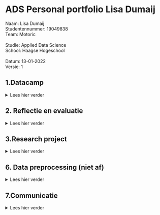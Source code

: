 # ADS Personal portfolio Lisa Dumaij
Naam:               Lisa Dumaij <br />
Studentennummer:    19049838 <br />
Team:               Motoric <br />
<br />
Studie:             Applied Data Science <br />
School:             Haagse Hogeschool <br />
<br />
Datum:              13-01-2022 <br />
Versie:             1 <br />


## 1.Datacamp
<details>
  <summary> Lees hier verder </summary>
  <br />
In deze minor heb ik gebruik gemaakt van het programma DataCamp. Dit was niet de eerste keer dat ik DataCamp heb gebruikt, ik heb dit programma vorig jaar ook gebruikt voor mijn opleiding technische bedrijfskunde. Hierdoor was er soms een overlapping tussen de cursussen die ik moest doen voor deze minor. Omdat ik sommige cursussen al eerder had gedaan kreeg ik de punten er niet voor als ik deze opnieuw deed. Ook waren deze punten niet te zien op de Leaderboard. Wel verder ze als voltooid afgevinkt in de lijst. Deze zijn hieronder in de map foto’s toegevoegd.
  <br />
  <br />
  <details>
  <summary> foto's van cursussen</summary>
<img width="1111" alt="Schermafbeelding 2021-12-18 om 14 41 58" src="https://user-images.githubusercontent.com/91061840/146643266-81b24bfa-6433-47be-98f6-033e42aebe0b.png">
<img width="1116" alt="Schermafbeelding 2021-12-18 om 14 43 49" src="https://user-images.githubusercontent.com/91061840/146643281-e1ae4215-ed82-4144-9f92-695c5c9a5293.png">
<img width="1113" alt="Schermafbeelding 2021-12-18 om 14 44 13" src="https://user-images.githubusercontent.com/91061840/146643284-62f24e7b-ae9a-468e-9858-cb126609fd19.png">

  </details> 
  <br /> 
  <details>
    <br />
  <summary>Samenvatting ervaringen per cursus</summary>
  <details>
  <summary>1.1 Introduction to Python</summary>
    Doordat ik deze cursus al eerder had gedaan, was deze voor mij relatief eenvoudig. Het was fijn om deze cursus als opfriscursus te gebruiken. Het was namelijk een half jaar geleden dat ik eenmalig python had gebruikt, hierdoor was het een beetje had weggevaagd.
    </details>
  <details>
  <summary>1.2 Intermediate Python </summary>
    Deze opleiding had ik ook al eerder gedaan. Ik vond het leuk om in het eerste hoofdstuk weer plots te maken. Vorig jaar vond ik het maken van datavisualisaties een van de leukste onderwerpen en in deze cursus kwam dat even terug. Ook dit hoofdstuk ging vrij snel. In het tweede hoofdstuk werd de import van CSV besproken. Deze code heb ik later ook gebruikt voor het project, zie als voorbeeld de link hieronder . De laatste hoofdstukken waren al wat ingewikkelder, loops vond ik vorig jaar ook al ingewikkeld.
  <br />  
    https://github.com/lisadumay/ADS_Lisa_Dumaij/blob/main/notebooks/Pipeline%20Lisa.ipynb
      </details>
  <details>
  <summary>1.3 Python Data Science toolbox </summary>
    Ik vond het eerste deel van de data science-toolbox ingewikkeld, omdat ik het onderwerp niet helemaal begreep, dus ik zocht video's op YouTube op voor aanvullende uitleg. Daarnaast hield ik de slides naast de opdracht. Hierdoor kon ik terugkijken op hoe ze het in de video hadden gedaan. Dit maakte de stof wat overzichtelijker. Ik vond het tweede deel van deze cursus makkelijker, ik begreep de stof redelijk goed en ging er sneller door dan de cursus ervoor. Ik heb echter ook wel eens de slides bij deze cursus erbij gehouden om in de video terug te kijken hoe het ging.
      </details>
  <details>
  <summary>1.4 Statistical Thinking in Python </summary>
    Ik vond deze cursus erg interessant. Ik heb veel statistiek op mijn opleiding, maar had dit nog nooit in Python gedaan. Ik vond deze combinatie erg leuk, waardoor ik het gevoel had dat ik de cursus snel had afgerond. Ik begreep de statistiek erachter waardoor de stappen in python ook voor mij logisch waren.
      </details>
  <details>
  <summary>1.5 Supervised Learning with scikit-learn </summary>
    Van deze cursus heb ik de code gebruikt om je dataset op te splitsen in trein, test, validatieset. Daarnaast heb ik samen met Mustafa en individueel gewerkt aan een Lasso model. Ik gebruikte ook het schalen van de gegevens in het project. Deze cursus was ook nieuw voor mij, alles wat ik in deze cursus had geleerd was nieuw voor mij, het kunnen toepassen in het project in combinatie met de lessen zorgde ervoor dat ik het beter begreep. De toepassingen van deze cursus is terug te vinden in de link hieronder. 
 <br />     https://github.com/lisadumay/ADS_Lisa_Dumaij/blob/main/notebooks/Lasso.ipynb 
    </details>
  <details>
  <summary>1.6 Introduction to Data Visualization with Matplotlib </summary>
    Datavisualisatie was tot nu toe een van mijn sterke punten in python, wat deze cursus voor mij gemakkelijk maakte. Daarnaast had ik deze cursus al gedaan en ging mijn vorige ervaring met Python vooral over het maken van de visualisaties. Na deze cursus was ik bezig met het maken van verschillende visualisaties voor het project. Deze is te vinden in de link hieronder . Ik vond deze cursus interessant voor al het aanpassen van de grafieken qua kleuren en assen.
     <br /> 
 https://github.com/lisadumay/ADS_Lisa_Dumaij/blob/main/notebooks/visualisaties.ipynb
     </details>
  <details>
  <summary>1.7 Linear Classifiers in Python </summary>
    Net als bij statistical thinking vond ik het leuk om de statistiek toe te passen met Python. Doordat ik de theorie erachter begreep lukte het mij beter om de cursus te volgen. Echter bleef af en toe de toepassing met Python een ingewikkelde stap voor mij.
      </details>
  <details>
  <summary>1.8 Model Validation in Python </summary>
    Deze cursus verliep voor mij soepel. Ik begreep de code erachter en waarom ik de stappen moest doen. Echter hield ik wel af en toe de slides erbij als een reminder hoe ik de stappen moest doen. 
      </details>
  <details>
  <summary>1.9 Data Manipulation with pandas </summary>
    Het was een interessante cursus die ik later in het project kon toepassen. Aan het begin verliep de cursus goed en kon ik de soepel doorheen lopen. Echter na de tweede subhoofdstuk werd het moeilijker en ging ik vaker de presentaties terugkijken. 
      </details>
  <details>
  <summary>1.10 Cleaning Data in Python </summary>
    Deze cursus verliep soepel doordat ik deze cursus al eerder had uitgevoerd en toe had gepast in mijn vorige python ervaring. Ook tijdens het huidige project heb ik deze technieken toegepast zoals te zien is in de link hieronder.
    <br />  https://github.com/lisadumay/ADS_Lisa_Dumaij/blob/main/notebooks/Data%20cleaning.ipynb
      </details>
  <details>
  <summary>1.11 Exploratory Data Analysis in Python </summary>
    Deze cursus verliep voor mij soepel. Ik begreep de code erachter en waarom ik de stappen moest doen.
      </details>
  <details>
  <summary>1.12 Manipulating Time Series Data in Python </summary>
    Deze cursus was minder relevant voor mij omdat mijn project: ‘Motoric’ niet over time series gaat. Echter heb ik wel vaak te maken gehad met time series in mijn studie. 
      </details>
  <details>
  <summary>1.13 Machine Learning for Time Series Data in Python </summary>
    Deze cursus verliep voor mij soepel. Ik begreep de code erachter en waarom ik de stappen moest doen. Echter hield ik wel af en toe de slides erbij als een reminder hoe ik de stappen moest doen. 
     </details>
 <details>
  <summary>1.14 Time Series Analysis in Python </summary>
    Deze cursus was minder relevant voor mij omdat mijn project: ‘Motoric’ niet over time series gaat. Echter heb ik wel vaak te maken gehad met time series in mijn studie. Echter dan minder in python maar vooral de statistieke kant ervan. Het was interessant om te leren hoe dit ook toegepast kan worden in Python.
     </details>
<details>
  <summary>1.15 Joining Data with pandas </summary>
    Voor mij was dit de leukste cursus van alle cursussen in Python. Zelf had ik al een grote interesse in SQL, hierbij kon ik dit combineren met Python. Ik had dit vorig jaar al geprobeerd in mijn vorige studie echter was dit toen niet gelukt. Dit jaar heb ik het daarom weer geprobeerd en lukte het wel. Een voorbeeld hiervan is te zien in de link hieronder.
      <br /> 
 https://github.com/lisadumay/ADS_Lisa_Dumaij/blob/main/notebooks/Pipeline2.ipynb
     </details>
  </details>
</details>

## 2. Reflectie en evaluatie
<details>
  <summary> Lees hier verder </summary>
  <br />
  In dit hoofdstuk reflecteer en evalueer ik terug op het afgelopen half jaar. Het hoofdstuk is opgedeeld in drie subhoofdstukken: eigen contributie, leerdoelen en de evaluatie van het project. Voor het reflecteren is de STARR methode gebruikt.
  <br />
  <br />
  <details>
  <summary>2.1 Eigen contributie</summary>
    Situatie: Voor mijn minor heb ik een project gedaan met vijf medestudenten. Ons project heet motoric en gaat over het voorspellen van motorische achterstand bij kinderen. Het project valt onder een groter project genaamd Start(V)aardig. Mijn opgestelde doelen voor dit project:<br />
-	Even grootte contributie leveren als mijn medegenoten;<br />
-	Mijn ervaringen van mijn studie meebrengen in dit project.<br />
    <br />
Taak: Halverwege van het project kreeg ik indirect de rol als projectleider deze had ik ook voor mij andere project. Door deze rol op mij te nemen kon ik zelf de taken verdelen en inplannen. Dit gaf mij de ruimte om de taken eerlijk te verdelen en zo te plannen dat de werklast voor ieder gelijk was. Mijn ervaring heb ik bij deze rol ook meegenomen. Vanuit mijn studie hebben wij geleerd dat het maken van een planning essentieel is, daarnaast moet je gebruik maken van elkaar kwaliteiten. Tot slot valt of staat het onderzoek met de inleiding en onderzoeksvraag. 
    <br /> 
    <br />
Actie: Het verdelen en plannen van taken deed ik op twee manieren. Aan het begin maakte ik een schema met welke hoofdtaken er waren en welke sub taken er vervolgens onder vielen.  Daarna verdeelde we de sub taken mondeling en plaatste ik deze op het scrumboord (planning is te zien in 3.4). Hierbij werd er gelet op dat de werklast ongeveer gelijk was. Door aan het begin een gesprek met de opdrachtgever aan te gaan kon de aanleiding van het project gedefinieerd worden. Ook gaf dit ons meer tijd om bij twijfel deze nog met de opdrachtgever te bespreken voordat wij bijvoorbeeld ‘een foute keuze’ hadden gemaakt. Daarnaast hebben wij meerdere malen gebrainstormd over de hoofdvraag, daarnaast hebben wij dit besproken met de docenten en de opdrachtgever.
    <br /> 
    <br />
Resultaten: Het heeft deels gewerkt, ik merkte dat de planning voor duidelijkheid en structuur zorgde in de groep. Ditzelfde geldt van het van tevoren opstellen van een inleiding, hierdoor wist iedereen wat er met het onderzoek bereikt moest worden en zorgde dit daarmee ook voor duidelijkheid. Wel merkte ik dat er vaak van de planning afgeweken werd, het toezicht op de planning zou daarom de volgende keer strakker mogen. De werklasten waren in dit project gelijk. 
    <br /> 
    <br />
Reflectie: Beide doelen zijn in dit project bereikt, ik ben daarom ook tevreden met de resultaten. Wel heb ik geleerd dat het houden van de planning toch meer gehandhaafd moet worden de volgende keer.  Het scrum boord zou ik in volgende projecten weer gebruiken. Ik merkte dat dit structuur en duidelijkheid gaf. Hetzelfde geldt voor de scrumsessies.

  </details>
  <details>
  <summary>2.2 Leerdoelen</summary>
Situatie: Tijdens deze minor heb ik mij zowel gefocust op mijn interpersoonlijke vaardigheden als mij (verder) ontwikkelen in mijn vaardigheden in Data science. Deze keuze heb ik gemaakt, omdat ik bij mijn vorige projecten merkte dat ik vaak mijzelf overal verantwoordelijk voor voelde waardoor ik alle taken zelf ging uitvoeren in plaats van deze verdelen. Daarbij loop ik tijdens deze studie een ander project waardoor ik ook geen tijd heb om extra taken op mij te nemen. Daarnaast heb ik hiervoor bij mijn studie nog nooit data science gehad.  Ik heb hiervoor alleen maar visualisaties gemaakt in Python. Daarom had ik de volgende doelen opgesteld:<br />
-	Geen taken overnemen van anderen;<br />
-	Meer ervaring op doen in Data Science;<br />
    <br />
Taak: Halverwege van het project kreeg ik indirect de rol als projectleider deze had ik ook voor mij andere project. Door deze rol op mij te nemen kon ik zelf de taken verdelen en inplannen. Dit gaf mij de ruimte om de taken eerlijk te verdelen en zo te plannen dat de werklast voor ieder gelijk was. De taak om meer ervaring op te doen in Data science was simpel. Nu ik eigenlijk nog geen ervaring gaven alleen al de lessen mij meer kennis over Data Science. Daarnaast zou ik deze ook kunnen toepassen in het project wat ik uitvoerde. Tot slot heb ik voor het project zelf ook literatuuronderzoek gedaan. Door deze taken verbreed ik mijn kennis over Data Science en pas ik deze direct toe.
   <br /> 
    <br />
    Actie: Het verdelen en plannen van taken deed ik op twee manieren. Aan het begin maakte ik een schema met welke hoofdtaken er waren en welke sub taken er vervolgens onder vielen. Voor de planning gebruikte ik de theorie van Brownlee (zie domein kennis hfd 5) hierdoor verbrede ik ook gelijk mijn kennis in Data Science. Daarna verdeelde we de sub taken mondeling en plaatste ik deze op het scrumboord (planning is te zien in 3.4). 
 Voor de ervaring heb ik bijna alle lessen bijgewoond (door ziekte kon ik niet altijd aanwezig zijn). Omdat de lessen voor mij soms moeilijk te begrijpen waren, heb ik na de les artikelen gezocht over dit onderwerp. Zo kon ik de theorie achter het onderwerp beter begrijpen. Vaak heb ik de codes met een teamlid geschreven. Dit deed ik omdat ik moeite had met het coderen. 
   <br /> 
    <br />
    Resultaten: De taak om geen taken over te nemen en mij minder verantwoordelijk voelen heb ik voor mijn gevoel niet gehaald. Ik heb toch vaak extra taken op mij genomen en kon het project niet loslaten. Ook als ik mij op het andere project moest focussen bleef dit project in mijn hoofd hangen. Dit heb ik uiteindelijk ook zelf gemerkt doordat mij overspannenheid erger werd en mijn concentratie afnam. Mijn doel om meer ervaring op te doen in data science heb ik volledig behaald. Door extra informatie op te zoeken begreep ik de theorie er achter veel beter. Dit hielp mij tevens naast het coderen ook bij het schrijven van het rapport. Door samen te werken met iemand kon ik leren van hun manier van coderen. Ik merkte namelijk dat mijn manier eenvoudig was maar ook langdradig in tegenstelling tot sommige teamgenoten. Hierdoor kon ik van hun leren hoe ik op een efficiëntere manier dezelfde taak kon uitvoeren.
   <br /> 
    <br />
    Reflectie: Ik heb geleerd dat ik nog meer mijn eigen grenzen moet stellen. Vaak ging ik hier toch (onbewust) overheen. Toch ben ik blij met mijn resultaten, ik heb geleerd dat het stellen van grenzen nog belangrijker is dan ik dacht. In mijn aankomende stage ga ik deze begrenzing ook meenemen. Door voor mijzelf tijden te geven om wel en niet aan het project te werken, maar ook om mijzelf de rust te geven als ik dat nodig heb. Tot slot ben ik zeer blij in wat ik heb bereikt in mijn ontwikkeling in data science. Ik vind data science zeer interessant en hoop dit ook later te kunnen toepassen in latere projecten.

  </details>
  <details>
  <summary>2.3 Evaluatie van groepsproject</summary>
   Situatie: Voor mijn minor heb ik een project gedaan met vijf medestudenten. Ons project heet motoric en gaat over het voorspellen van motorische achterstand bij kinderen. Het project valt onder een groter project genaamd Start(V)aardig. Onze doelen waren:<br />
-	Het maken van een goedwerkend voorspellingsmodel;<br />
    <br />
Taak: Onze taken waren een onderzoek artikel schrijven over onze bevindingen. Deze bevindingen bestonden uit de keuzes van outliers handling, imputatie en modelkeuze. Hiermee wilde wij de opdrachtgever toelichten waarom wij welke keuze wij hebben gemaakt. Daarnaast hebben alle opties ook zelf getest zodat het beste model uitgekozen kon worden. 
   <br /> 
    <br />
    Actie: Door de taken in teams van twee te verdelen konden we zowel parallel te werk gaan, maar hadden we ook een sparpartner als je er niet uitkwam. Twee weten immers meer dan één. Dit was ideaal gezien het aantal opties wij hadden. Daarbij hadden Joep en ik minder ervaring met Python. Door een sparpartner toe te voegen kon het werk sneller uitgevoerd worden en was de kwaliteit hoger dan als wij dit niet hadden gedaan. 
   <br /> 
    <br />
    Resultaten: De resultaten waren tegenvallend. De modellen voorspelden alleen maar 1 in plaats van dat deze gedistribueerd waren over 1 en 0. Hoewel er dus verschillende opties geprobeerd zijn heeft dit toch niet geholpen om het resultaat te verbeteren. Hierdoor is het doel om een goedwerkend model te maken niet gehaald. Gedeeltelijk is dit te verwijten aan de beschikbare data, deze was te gering. Ook waren wij te laat begonnen met het opstellen van een planning. Hierdoor wist in het begin niet iedereen waar hij/zij aan toe was en was er onduidelijk over wat er gedaan moest worden. Dit zorgde voor vertraging in het proces. Daarnaast hield niet iedereen zich aan de deadlines, waardoor er weinig tijd over was voor het finetunen van het model en het afschrijven van het onderzoek artikel.
   <br /> 
    <br />
    Reflectie: Volgende keer zou ik direct beginnen met het opstellen van een planning. Hierdoor weet iedereen welke taken er zijn en waar er naartoe wordt gewerkt. Daarbij zou het probleem van het tekort aan data eerder gezien worden en konden hier maatregelen tegen genomen kunnen worden. Toch ben ik redelijk tevreden met het resultaat. Dit omdat wij toch meerdere oplossingen geprobeerd hebben en onze best gedaan hebben. De essentie wat ik heb geleerd is ook dat soms een onverwacht resultaat ook een resultaat is. Zoals in het doel te zien is wilde ik een goedwerkend voorspellingsmodel hebben. Echter hield ik hier niet rekening mee dat een antwoord als er is geen goed voorspellend model hiervoor, ook een goed antwoord kan zijn. Dit zou ik de volgende keer wel meenemen in mijn projecten. 
  </details>
</details>

## 3.Research project
<details>
  <summary> Lees hier verder </summary>
  In dit hoofdstuk wordt het onderzoeksartikel op hoofdlijnen besproken.
  <br />
    <br />
  <details>
  <summary>3.1 Taak definitie </summary>
De hieronder opgestelde probleemstelling, doelstelling en vraagstelling is opgesteld met de van Meertens & Steenbergen (2018)
     <br />
    <br />
Probleemstelling:  <br />
Uit onderzoek van SIA is gebleken dat kinderen al op jonge leeftijd lichamelijk actief zijn, vanwege de fysieke, emotionele, sociale en persoonlijke waarde van sport en bewegen voor kinderen.  Het is daarom belangrijk om motorische achterstanden al op jonge leeftijd te ontdekken. Het is echter nog niet duidelijk welke kinderen het grootste risico lopen om een motorische achterstand te krijgen of te ontwikkelen, en welke kenmerken de grootste impact hebben op de motorische vaardigheidsontwikkeling.
     <br />
    <br />
Doelstelling: <br />
    Het op 12 januari opleveren van een voorspellingsmodel voor de motoriek van kinderen tussen 4 en 6.
     <br />
    <br />
Vraagstelling: <br />
“Hoe kan data science worden gebruikt om te voorspellen of een kind een jaar later kans heeft om een motorische achterstand te ontwikkelen?”
     <br />
    <br />
De hoofdvraag bestaat uit de volgende deelvragen:
- Welke biologische en socio-demografische variabelen hebben invloed op de motorische ontwikkeling van kinderen?
- Welk model heeft het laagste percentage fout-negatieven?
- Welke biologische en socio-demografische kenmerken hebben de grootste invloed op het model?
- Welke kenmerken hebben de kinderen met een motorische achterstand gemeen?
 <br />
    <br />
Literatuur <br />
Meertens, E., & Steenbergen, E. (2018). Onderzoek doen! https://blackboard.hhs.nl/bbcswebdav/pid-3327820-dt-content-rid-29819196_2/courses/TBK-PRH1-16-2021/TBK-PRH1-16-2020_ImportedContent_20200827125140/Onderzoek%20doen.pdf
        </details>
  <details>
  <summary>3.2 Evaluatie </summary>
 Voor het toekomstige werk raad ik aan Start(V)aardig aan om de dataset uit te breiden met gegevens vanuit CBS. Tevens raad ik aan om de dataset uit te breiden of de gaten in de dataset aan te vullen.  Dit omdat de algoritmes niet optimaal konden werken door een tekort aan data. Dit is ook terug te zien in de waardes van de false negative rate. Deze waren op een na allemaal gelijk. 
<br />
    <br />
    Ook is er momenteel sprake van overfitting. Dit is te zien aan de accurancy scores van de trainingsets. Mogelijke oplossingen ervoor zijn versimpelen model, meer training data, minder features, meer regularisatie, vroege terminatie. 
    <br />
    <br />
    Mocht de dataset aangevuld zijn kan het juiste model gekozen worden. Wel wordt er aangeraden om de MQ-score in binaire te doen. Daarnaast raad ik aan om een dashboard te bouwen met daarin de voorspellingswaarde van het kind met daarbij de features die ervoor hebben gezorgd. Een voorbeeld van dit dashboard is hieronder te zien.<br />
    <br />
<img width="158" alt="image" src="https://user-images.githubusercontent.com/91061840/148696407-2b4b7faa-2e53-4b38-8055-ff833a767a14.png">
    <br />
    <br />
Hierbij kan de gemiddelde score van het land, provincie of stad worden gevisualiseerd. Daarnaast is er ook een slide voor het individuele kind. Hierin staat welke score er wordt voorspelt en welke features bepalend zijn voor deze score.
    </details>
  <details>
 <summary>3.3 Conclusie </summary>
Uit het onderzoek is gebleken dat data science kan helpen met voorspelling doen of een kind een jaar later kans heeft om een motorische achterstand te ontwikkelen. Dit is gebeurd doormiddel van de theorie van Brown (2020) de dataset op te schonen. Hierna is de dat gescaled, gebalanceerd en is er een validatie code geschreven. <br />
    <br />
De feature selectie was ingewikkelder. Zoals in de figuur hieronder te zien is, scoren alleen de AST en MQ hoger dan vijf procent. Dat deze twee variabelen hoog scoren is niet verassend aangezien de MQ-categorie berekend wordt door deze factoren. De variabelen die onder de vijf procent scoren zijn weggelaten in het model. Normaal zou dit onder de twintig procent zijn (Buijs, 2017). Er is dus hier ruimte voor verbetering.  <br />
    <br />
    <img width="198" alt="image" src="https://user-images.githubusercontent.com/91061840/149023283-4b9de20b-aece-4879-b383-9d8ae167c739.png"> <br />
    <br />
    Dit resulteert ook gelijk in dat er geen karakteristieken overeenkomen tussen de kleuters met motorische achterstanden. Tot slot zijn de vijf gekozen modellen evalueert. Zoals hieronder te zien is.<br />
    <br />
 <img width="454" alt="image" src="https://user-images.githubusercontent.com/91061840/149023351-3a360604-e79b-4fa4-b851-6a1a2b1e7b35.png"> <br />
    <br />
Uit deze modellen is te herleiden dat de KNN het beste scoort. Zo overfit het KNN-model het minst ten opzichte van de andere modellen. Daarbij scoort het even laag op de False negative rate zoals de meeste andere modellen. <br />
    <br />
Kortom data science wordt gebruikt doormiddel van een mean imputation en een KNN. Waarbij een er feature selection plaats vindt voor elke variabel die lager scoort dan 0.05. Tot slot is er gebruikt gemaakt van een binaire classificatie ipv een multilabel.

    </details>
  <details>
 <summary>3.4 Planning </summary>
 Planning is altijd al een van mijn sterke punten geweest. Deze periode deed ik twee projecten te gelijker tijd hierdoor was planning essentieel. Naast dat ik alle meetings in een agenda heb staan heb ik ook een to do lijst per dag. Hierdoor weet ik precies wat ik elke dag moet doen. Daarbij hebben we dagelijks scrum sessie gehad met het team van ongeveer 15 minuten. Waarin we de taken verdeelde en/of de voortgang van de taken besproken. Tevens heb ik vaak de taken in de planner van team Motoric gezet en deze ook verdeeld.
[zie hier de planning] (https://tasks.office.com/DeHaagseHogeschool.onmicrosoft.com/nl-nl/Home/Planner#/plantaskboard?groupId=786800fb-0bab-470c-b770-bb6975403c41&planId=9Jb-xUUDp0Gu_F2YlVNn2ZYAAPLf)
Daarnaast heb ik ook figuren gemaakt om de stappen die in het proces gedaan moeten worden te weergeven. Een voorbeeld hiervan is hieronder te zien.
<img width="454" alt="image" src="https://user-images.githubusercontent.com/91061840/148651844-2394ba6b-108c-4ea8-aa3a-29a7ca526f05.png">
  </details>
</details>

## 4. Voorspellende analyse (niet af)
<details>
  <summary> Lees hier verder </summary>
  <br />
  <details>
  <summary>4.1 Selecteren van modellen</summary>
    Omdat het bij ons gaat om het voorspellen van een klas is er sprake van een classificatieprobleem. Een classificatiemodel zoekt een functie die optimaal inschat tot welke klasse een gegevenspunt behoort. Het kan een of meer verklarende variabelen bevatten (Brownlee, 2019). Hierna kunnen er een aantal punten na gegaan worden om de juiste modellen uit te kiezen.<br />
    <br />
Het eerste wat opvalt is de maat van de dataset, deze is niet klein. Hierdoor zijn algoritmen zoals KNN, Bagging, GradientBoost en Decision trees passend (ProjectPro, 2022). Deze zijn tevens ook gebruikt in de code. Hierna zijn de modellen gevalideert met cross validation om de prestaties van de modellen in kaart te brengen (Scikit-Learn, z.d.), echter beïnvloed dit niet de keuze van het model. Het evalueren van de resultaten uit de modellen daarentegen wel (kijk 4.2). <br />
    <br />
Literatuur<br />
    <br />
3.1. Cross-validation: evaluating estimator performance. (z.d.). Scikit-Learn. Geraadpleegd op 17 december 2021, van https://scikit-learn.org/stable/modules/cross_validation.html <br />
    <br />
Brownlee, J. (2019, May 22). Difference Between Classification and Regression in Machine Learning. Machine Learning Mastery. https://machinelearningmastery.com/classification-versus-regression-in-machine-learning/ <br />
    <br />
ProjectPro. (2022, January 3). 7 Types of Classification Algorithms in Machine Learning. https://www.projectpro.io/article/7-types-of-classification-algorithms-in-machine-learning/435#toc-18

  </details>
  <details>
  <summary>4.2 Een model configureren (niet)</summary>
  blabla
  </details>
  <details>
  <summary>4.3 Model trainen (niet)</summary>
  blabla
  </details>
  <details>
  <summary>4.4 Evalueren model </summary>
   De evaluatiecode voor het eindmodel heb ik samen met Yuliya geschreven. Hierbij hebben wij gebruik gemaakt van verschillende theorieën. Echter op hoofdlijnen hebben wij het wetenschappelijk achtikel van Novakovica en Veliovicb (2017) gebruikt. Zij omschrijven de confusionmatrix en ook de false negative rate die ook in ons onderzoek van groot belang zijn. De focus op de rate is besloten met de opdrachtgever. Daarentegen hebben we de Brownlee (2021) opgevolgd voor het maken van de precision recall curve, omdat het gaat over een binaire voorspelling. Daarnaast hebben we voor de code zelf ook een aantal bronnen gebruikt, deze zijn hieronder meegenomen in de literatuurlijst. 
     <br />
    <br />
De verschillende modellen zijn dus beoordeelt op de false negative rate, hoe lager hoe beter het model scoort. Maar ook wordt er gekeken naar de precision recall curve, deze omschrijft hoe goed een model is in het voorspellen van een goede waarde.
 <br />
    <br />
Notebook <br />
    <br />
Evaluatie: Samen met Yuliya geschreven. Link: https://github.com/lisadumay/ADS_Lisa_Dumaij/blob/main/notebooks/evaluation.ipynb 
 <br />
    <br />
Literatuurlijst <br />
    <br />
Bhandari, A. (2021, 23 juli). Confusion Matrix for Machine Learning. Analytics Vidhya. Geraadpleegd op 17 december 2021, van https://www.analyticsvidhya.com/blog/2020/04/confusion-matrix-machine-learning/  <br />
    <br />
Brownlee, J. (2021, January 12). How to Use ROC Curves and Precision-Recall Curves for Classification in Python. Machine Learning Mastery. Retrieved January 9, 2022, from https://machinelearningmastery.com/roc-curves-and-precision-recall-curves-for-classification-in-python/  <br />
    <br />
D. (2021, 30 januari). Example of Confusion Matrix in Python. Data to Fish. Geraadpleegd op 17 december 2021, van https://datatofish.com/confusion-matrix-python/  <br />
    <br />
Novakovica, J. D. J., Veljovicb, A., Ilic, S. S., Papic, Z., & Tomovic, M. (2017). Evaluation of Classification Models in Machine Learning. Theory and Applications of Mathematics & Computer Science. https://uav.ro/applications/se/journal/plugins/generic/pdfJsViewer/pdf.js/web/viewer.html?file=https%3A%2F%2Fuav.ro%2Fapplications%2Fse%2Fjournal%2Findex.php%2FTAMCS%2Farticle%2Fdownload%2F158%2F126%2F  <br />
    <br />
Scikit-learn: How to obtain True Positive, True Negative, False Positive and False Negative. (2015, 9 juli). Stack Overflow. Geraadpleegd op 17 december 2021, van https://stackoverflow.com/questions/31324218/scikit-learn-how-to-obtain-true-positive-true-negative-false-positive-and-fal

  </details>
  <details>
  <summary>4.5 Visualiseren (niet) </summary>
bla bla
  </details>
</details>  
  
## 5.Domein kennis (niet af)
<details>
  <summary> Lees hier verder </summary>
  <br />
  In dit hoofdstuk wordt mijn domein kennis besproken. Het hoofdstuk is opgedeeld in 3 hoofdstukken.
   <br />
   <br />
  <details>
  <summary>5.1 Introductie vakgebied </summary>
      <br />
Het vakgebied waar mijn onderzoek onder valt is de grove motorische ontwikkeling van kinderen tussen de 4 en 6 jaar. De grove motoriek bestaat uit de ontwikkelin g van bewegingen waarbij grote groepen spieren bij betrokken zijn (zoals lopen) (Laurent De Angelo e.a., 2005). Kinderen tussen de 4 en 6 jaar vallen onder de categorie ‘kleuters’.  In deze leeftijdsgroep vindt er een grote ontwikkeling in de motorische vaardigheden plaats zo leren ze rennen, klimmen maar ook gooien met een bal. De kleuters gebruiken vaak nog wel al hun spieren in plaats van één spiergroep, dit kost veel energie (Feldman, 2011).  <br />
   <br />
    
Echter komt het steeds vaker voor dat kinderen motorische achterstanden oplopen. Dit komt omdat kleuters steeds minder bewegen en er steeds meer voor hen uit handen genomen wordt door ouders of verzorgers. Tot slot zitten kinderen veel meer achter de computer dan voorheen (Sia, 2019).  <br />
   <br />
    
 Dit heeft een negatieve invloed op zowel de cognitieve als emotionele ontwikkeling van kleuters, maar ook op de participatie in het dagelijkse leven (van Luit, 2020). Doordat deze juist in de eerste levensjaren worden ontwikkeld, heeft dit ook een negatieve invloed op het functioneren op volwassen leeftijd (Berlin, Brooks- Gunn, McCarton, & McCormick, 1998; Ramey & Ramey, 1998).  Om deze reden is het zinvolle te bekijken aspecten van de motor ontwikkeling.  <br />
   <br />
Er zijn meerdere factoren die een invloed hebben op de motorische ontwikkeling volgens Laurent de Angelo e.a. (2005). Zoals biologische, sociale en omgevingsfactoren. Hoewel er wel een duidelijk verband is tussen omgevingsfactoren en intellectuele ontwikkeling is dit niet gevonden met de motorische ontwikkeling (Aboot & Bartlett, 2001).  <br />
   <br />
Om de motorische vaardigheid te bepalen wordt ‘Motor learning’ gebruikt. Dit is de studie van het verwerven van bewegingsvaardigheden en de verbetering van geleerde activiteiten door het oefenen. Het bij staat het leerproces van de individu centraal. Factoren zoals motivatie, aandacht en vermoeidheid kunnen van invloed zijn op de prestaties van het kind (Kovacs, 2008).  <br />
   <br />
Het achterhalen van waar de motorische achterstanden is in meerdere studies omschreven zo wordt er bijvoorbeld in de onderzoeken van Gilbert (1980) en de Meester e.a. (2020) gekeken naar kenmerken van de kinderen en hun achtergrond. In de onderzoeken van Wang e.a. (2020) en Zysset e.a. werden de ouderenquêtes onderzocht.  <br />
   <br />
    Literatuur <br />
   <br />
Abbott, A. L. & Bartlett, D. J. (2001). Infant motor development and equipment use in the home. Child: Care, Health and Development, 27, 295-306. doi:10.1046/j.1365-2214.2001.00186.x <br />
   <br />
Berlin, L. J., Brooks-Gunn, J., McCarton, C., & McCormick, M. C. (1998). The effectiveness of early intervention: examining risk factors and pathways to enhanced development. Preventive Medicine, 27, 238-245. doi:10.1006/pmed.1998.0282 <br />
   <br />
Feldman, R. S. (2011). Ontwikkelingspsychologie. Pearson Education Benelux B.V. <br />
   <br />
Gilbert, J. (1980). An Assessment of Motor Music Skill Development in Young Children. Journal of Research in Music Education, 28(3), 167–175. Retrieved December 17, 2021, from https://doi.org/10.2307/3345234 <br />
   <br />
Kovacs, C. R. (2008). Measuring Motor Skill Learning—A Practical Application. Strategies, 22(2), 25–29. https://doi.org/10.1080/08924562.2008.10590813 <br />
   <br />
Laurent De Angelo, M. S., Brouwers- De Jong, E. A., Bijlsma- Schlösser, J. F. M., Bulk- Bunschoten, A. M. W., Pauwels, J. H., & Steinbuch- Linstra, I. (2005). Ontwikkelingsonderzoek in de jeugdgezondheidszorg. Het van Wiechenonderzoek. De Baeche-Fassaert Motoriektest. Assen: Koninklijke Van Gorcum. <br />
   <br />
Meester, D. A. (2020, September 24). The Relationship Between Actual and Perceived Motor Competence in Children, Adolescents and Young Adults: A Systematic Review and Meta-analysis. SpringerLink. Retrieved December 8, 2021, from https://link.springer.com/article/10.1007/s40279-020-01336-2?error=cookies_not_supported&code=37b734cf-1842-49b4-a1db-a4832a112243 <br />
   <br />
Sia. (2019). Aanvraagformulier RAAK-PRO Start (V)aardig -2018. Nationaal Regieorgaan Praktijkgericht Onderzoek SIA. <br />
   <br />
Wang, H., Chen, Y., Liu, J., Sun, H., & Gao, W. (2020). A Follow-Up Study of Motor Skill Development and Its Determinants in Preschool Children from Middle-Income Family. BioMed Research International, 2020, 1–13. Retrieved December 1, 2021, from https://doi.org/10.1155/2020/6639341 <br />
   <br />
Zhang, S., Li, X., Zong, M., Zhu, X., & Wang, R. (2018). Efficient kNN Classification with Different Numbers of Nearest Neighbors. IEEE Transactions on Neural Networks and Learning Systems, 29(5), 1774–1785. Retrieved December 2, 2021, from https://doi.org/10.1109/tnnls.2017.2673241

  </details>

 <details>
  <summary>5.2 Literatuuronderzoek (niet) </summary>
   blabla

  </details>

 <details>
  <summary>5.3 Uitleg van terminologie, jargon en definities </summary>
blabla
  </details>
  
 </details>
  
</details>

## 6. Data preprocessing (niet af)
<details>
  <summary> Lees hier verder </summary>
  <br />
  <details>
  <summary>6.1 Data exploratie </summary>
    Voor de data exploratie heb ik meerdere visualisaties geprobeerd, zoals een implot, histogram, scatterplot, barplot, boxplot, distplot en een countplot. Enkele voorbeelden zijn: <br />
   <br />
De implot heb ik gebruikt om de correlatie tussen de BMI en MQ-score in kaart te brengen. Hierbij zijn de stippen gekleurd in de behorende categorie. Uit deze visualisatie is gebleken dat er bijna geen correlatie is tussen de BMI en de MQ-categorie. Daarnaast is ook de scatterplot gebruikt om de correlatie van MQ-score met de BMI te visualiseren. Hierin is te zien dat er enkele uitschieters zijn. <br />
   <br />
Het histogram is gebruikt om de distributie van de BMI te visualiseren. Hieruit is gebleken dat de meeste kinderen een BMI tussen de 15 en 20 hebben. Er zijn maar enkele uitschieters boven de 25. Een countplot heeft de distributie van MQ-categorie gevisualiseerd. Hierin is te zien dat de klas 3 minimaal twee keer zoveel voorkomt dan elke andere klas.<br />
   <br />
Tot slot heb ik ook een heatmap gemaakt, deze is hieronder tevens terug te zien. Hierbij hebben de postcoder_cijfer, zelf_lopen, naar_bed_doordeweeks en zelf_buitenspelen_vrienden een correlatie van 0.8 of hoger. Volgens de theorie van Buijs (2018) is hier sprake van een zeer sterk verband, hierdoor zijn de helft van deze features overbodig. <br />
   <br />
    <img width="256" alt="image" src="https://user-images.githubusercontent.com/91061840/148798356-61ea6d3b-31a4-47b1-9d4f-055cf31c5de1.png">

De (andere) gemaakte visualisaties zijn te vinden in de volgende notebook, beide bestanden heb ik individueel gemaakt:<br />
   <br />
Heatmap: https://github.com/lisadumay/ADS_Lisa_Dumaij/blob/main/notebooks/Pipeline%20heatmap.ipynb <br />
   <br />
Heatmap 2: https://github.com/lisadumay/ADS_Lisa_Dumaij/blob/main/notebooks/heatmaptotal.ipynb <br />
   <br />
Visualisaties: https://github.com/lisadumay/ADS_Lisa_Dumaij/blob/main/notebooks/visualisaties.ipynb <br />
   <br />

Literatuur<br />
   <br />
Buijs, A. (2017). Statistiek om mee te werken. Noordhoff. <br />
   <br />
Chart choosing. (2019, October 21). Chart.Guide. https://chart.guide/charts/chart-choosing/ <br />
   <br />
Galarnyk, M. (2020, July 6). Understanding Boxplots - Towards Data Science. Medium. https://towardsdatascience.com/understanding-boxplots-5e2df7bcbd51 <br />
   <br />
Tanner, G. (2021, December 7). Introduction to Data Visualization in Python - Towards Data Science. Medium. https://towardsdatascience.com/introduction-to-data-visualization-in-python-89a54c97fbed <br />
   <br />
The Data Visualisation Catalogue. (n.d.). The Data Visualisation Catalogue. https://datavizcatalogue.com/ <br />
   <br />

  </details>
  <details>
  <summary>6.2 Data schoonmaken </summary>
  Voor het schoonmaken van de data heb ik de theorie van Brownlee (2020) gebruikt. Deze theorie beschrijft het voorbereiden van de data voor machine learning. Machine learning gebruiken wij voor dit project vandaar de keuze. De theorie split de data cleaning op in drie: basics, outliers en missing. Hierin heb ik de volgende stappen genomen:
    <br />
    <br />
Basis <br />
    <br />
- Identificeer kolommen die een enkele waarde bevatten: als een kenmerk slechts één type variabele bevat, wordt gezegd dat het een nulvariantievoorspeller is. Dit komt omdat er geen variatie is. Het achterhalen van deze nulvariantievoorspeller kan worden gedaan door middel van de unieke functie van Numpy. Dan kunnen deze rijen worden verwijderd (Kuhn & Johnson, 2019).<br />
- Identificeer rijen die dubbele gegevens bevatten: als er rijen met dubbele waarden in de gegevens zijn, kan dit misleidend zijn voor de modelevaluatie, of ze kunnen nutteloos zijn. De dubbele rijen kunnen worden gevonden door de functie Panda's gedupliceerd (). Aangezien de gegevens zich al in de voltooide dataset bevinden, is het niet nodig om beide te bewaren. Een van de waarden kan dus worden verwijderd (Kazil & Jarmul, 2016).<br />
- Pas het formaat van de opgenomen datums aan: Als er datums zijn die verschillende formaten hebben, moeten deze worden aangepast tot één coherent formaat, zodat bijvoorbeeld gegevensvergelijking mogelijk is tussen die specifieke gegevens. Daarom moet worden ingesteld welk formaat voor datums zal worden gebruikt. Als het gekozen formaat punten moet gebruiken, moeten datums met schuine strepen of koppeltekens worden gewijzigd. Daarnaast moet de volgorde van "dd-mm-jj" worden ingesteld op één samenhangend formaat en worden aangepast in de datums die nog niet voor dat formaat gelden. Deze wijzigingen zullen er ook toe bijdragen dat de datumgegevens leesbaarder worden. <br />
- Verwijder kinderen zonder bepaalde leeftijd of geboortedatum of een lagere of hogere leeftijd dan die van belang is voor de voorspelling: Alleen kinderen in de leeftijd van 4 tot 6 jaar zijn relevant voor de voorspelling. Daarom moeten alle kinderen die lager of ouder zijn dan die leeftijd uit de dataset worden verwijderd. Ook kinderen die geen leeftijdsindicatie hebben en geen geboortedatum hebben, moeten ook worden verwijderd, omdat hun leeftijd op die manier niet bekend is en niet van belang is voor de voorspelling.<br />
- Verwijder alle strings in gegevens: gegevens van belang zijn getallen, die handig zijn om een voorspelling te maken. Daarom zijn tekst, of liever strings, minder nuttig en moeten ze over het algemeen uit de dataset worden verwijderd, vooral als de tekst slechts een opmerking is.<br />
- Verwijder basiskolommen uit de T1-gegevens die identiek zijn aan dezelfde kolommen in de T0-gegevens: Bij het samenvoegen van gegevens moet aandacht worden besteed aan kolommen die mogelijk geheel identiek zijn, waardoor het zinloos is om ze twee keer op te nemen in de uiteindelijke gegevensset. Bij het vergelijken van de T0- en T1-data valt op dat de kolommen Respondentnummer, Geslacht_x, Postcode en Geboortedatum in beide datasets identiek zijn, wat betekent dat de kolommen uit de tweede dataset kunnen worden geschrapt om die kolommen slechts één keer op te nemen in de uiteindelijke dataset.<br />
    <br />
    <br />
uitschieters<br />
    <br />
- Identificatie en verwijdering van uitbijters: een uitbijter kan worden gedefinieerd als een meet- of invoerfout, gegevenscorruptie of een echte uitbijterwaarneming. De methoden die in dit project zullen worden gebruikt:<br />
o Strings verwijderen: Voor dit onderzoek zijn alleen numerieke getallen van belang. Dus als er een string in een kolom staat, kan deze waarde worden verwijderd. In de dataset zijn alleen numerieke kolommen, maar er waren verschillende benaderingen voor het omgaan met ontbrekende gegevens. Bijvoorbeeld kinderen die hun waargenomen motorische competentie niet wilden invullen. Een benadering is om de kolommen gewoon leeg te laten en een andere is het invullen van een string zoals een "x" of "?". Deze letter of niet-numerieke waarde kan niet worden geconverteerd naar een getal, dus het moet worden verwijderd en de kolom moet leeg blijven (met een "NaN" -waarde). Anders kan de kolom niet worden geconverteerd naar een numerieke kolom en verwerkt de modelvoorspelling de waarde als een tekenreeks in plaats van een categorische numerieke waarde, zodat dit kan leiden tot voorspellingsfouten.<br />
o Methode voor gemiddelde en standaarddeviatie: deze methode voor het detecteren van uitbijters is een eenvoudige benadering en gebruikt het gemiddelde en de standaarddeviatie van een kolom. Als een waarde kleiner is dan het verschil van het gemiddelde en de standaarddeviatie of als een waarde groter is dan de som van het gemiddelde en de standaarddeviatie, dan is het een uitbijter en moet deze worden verwijderd.
Value > Mean + standard deviation  OR  value < mean – standard deviation <br />
o Interkwartielafstandsmethode: Deze methode kan worden gebruikt door de vragenlijst van de ouders en de tests omdat in beide gevallen de waarde tussen nul en vijf moet liggen. Als de een waarde is die niet tussen die getallen ligt, is dit een uitbijter.
De interkwartielafstandsmethode verdeelt de gegevens in kwartielen. Het 25e percentiel, 50e percentiel, 75e percentiel en 100e percentiel. Voor detectie van uitbijters moet de middelste 50% worden berekend en alles daaronder (onder het 25e percentiel) en alles daarboven (boven het 75e percentiel) zijn uitbijters die kunnen worden verwijderd. De middelste 50% kan worden berekend met deze formule:
IQR = Q3(75th percentile) – Q1(25th percentile) <br />
    <br />
    <br />
Missend<br />
    <br />
-	Markering: de lege cellen kunnen worden opgehaald met de functie isnull (). Een optie die kan worden geïmplementeerd, is het verwijderen van de kolom of rij. De keuze voor het verwijderen van een kolom of rij hangt af van waar de waarden ontbreken. Als er veel waarden in één kolom ontbreken, kan de kolom worden verwijderd. Als er veel variabelen in een rij ontbreken, is de keuze om deze te verwijderen en niet de kolom. Een andere manier om met de lege cellen om te gaan is door imputatie.<br />
-	Imputatie: Er zijn verschillende benaderingen voor imputatie.<br />
o KNN Imputatie: KNN staat voor de k-Nearest Neighbours methode en wordt gebruikt voor het imputeren van de data. Het is al gebouwd in Scikit-Learn en berekent het gemiddelde van de naaste buren. Hoeveel naaste buren het algoritme moet gebruiken, wordt gespecificeerd door de parameter n_neighbours (standaard = 5). Maar voor deze imputatiemethode moeten categorische of stringkenmerken worden gecodeerd. Dit kan worden gedaan door de ingebouwde functie get_dummies () van panda te gebruiken of door de ingebouwde encoder van Scikit-learns te gebruiken. Voor dit voorbeeld wordt de LabelEncoder gebruikt omdat in de dataset notities in de vorm van zinnen (strings) staan.<br />
o Imputeren met mediaan en gemiddelde: Het gebruik van mediaan en gemiddelde om gegevens toe te rekenen is een statistische benadering van gegevensimputatie. Daarvoor wordt de mediaan en het gemiddelde berekend voor een specifieke kolom die geïmputeerd moet worden. De ontbrekende waarden in die kolom worden vervolgens gevuld met het eerder berekende gemiddelde en de mediaan.<br />
<br />
    <br />
De technieken die hierboven staan heb ik ook (deels) toegepast in mijn notebooks, de notebooks zijn:
Pipeline lisa; hierin heb ik grotendeels de code zelf geschreven echter heb ik ook soms die van een ander gebruikt. Dat staat er dan ook bij. Link: <br />
    https://github.com/lisadumay/ADS_Lisa_Dumaij/blob/main/notebooks/Pipeline%20Lisa.ipynb 
    <br />
    <br />
Pipeline 2: geldt hetzelfde als Pipeline lisa. Link: https://github.com/lisadumay/ADS_Lisa_Dumaij/blob/main/notebooks/Pipeline2.ipynb 
    <br />
    <br />
Cleaning: Deze heb ik samen met Yuliya geschreven. Link: https://github.com/lisadumay/ADS_Lisa_Dumaij/blob/main/notebooks/Data%20cleaning.ipynb 
<br />
    <br />
    Outliers: Deze code heb ik zelf geschreven. https://github.com/lisadumay/ADS_Lisa_Dumaij/blob/main/notebooks/outliers.ipynb
    <br />
    <br />
Ander gebruikte theorieën voor dit onderwerp:
    <br />
    <br />
Brownlee, J. (2020a). Data Preparation of Machine Learning. Jason Brownlee.
    <br />
Data Preparation for Machine Learning | DataRobot Artificial Intelligence Wiki. (2021, 3 december). DataRobot 
<br />
AI Cloud. Geraadpleegd op 17 december 2021, van https://www.datarobot.com/wiki/data-preparation/
<br />
Kim, J. K., & Fiorillo, C. D. (2017). Theory of optimal balance predicts and explains the amplitude and decay time of synaptic inhibition. Nature Communications, 8(1). https://doi.org/10.1038/ncomms14566
<br />
Matthes, E. (2018). Crash Course programmeren in Python : projectgericht leren programmeren. Visual Steps TM.
<br />
  </details>
  <details>
  <summary>6.3 Data voorbeiding </summary>
   <br />
    Data voorbereiding bestaat uit (Machine Learning Mastery, 2021): <br />
    <br />
-	Data Cleaning: het identificeren en corrigeren van fouten of fouten in de data.<br />
-	Functieselectie: identificeren van de invoervariabelen die het meest relevant zijn voor de taak.<br />
-	Gegevenstransformaties: de schaal of verdeling van variabelen wijzigen.<br />
-	Feature Engineering: nieuwe variabelen afleiden uit beschikbare gegevens.<br />
-	Dimensionaliteitsreductie: het maken van compacte projecties van de gegevens.<br />
    <br />
In de vorige paragraaf is de data cleaning besproken (en staan de notebooks), ook feature selection is al gedeeltelijk gedaan doordat de heatmap en het de overbodige features heeft gevisualiseerd hoeven deze alleen nog verwijdert te worden. Ook het lasso model Als ik terugkijk naar mijn literatuuronderzoek denk ik haast dat ik de meeste bronnen opgezocht heb voor dit onderwerp. Dit komt omdat ik liever theorie ergens over heb voordat het wordt uitgevoerd. Van Brownlee (2020) tot Schönig (2018), hoewel ik veel bronnen heb bekeken, heb ik het niet vaak kunnen toepassen. Ik heb univariate selection, feature importance en een lasso model gemaakt. Deze notebook zal hier onderaan worden toegevoegd. <br />
    <br />
Het gegevens transformatieproces heb ik niet helemaal gedaan. Ik heb wel het schalen van de gegevenssets gedaan, echt niet het balanceren. <br />
    <br />
Feature engineering verwijst naar het proces waarbij domeinkennis wordt gebruikt om de meest relevante variabelen uit ruwe gegevens te selecteren en te transformeren bij het maken van een voorspellend model met behulp van machine learning of statistische modellering. Deze technieken heb ik zelf niet toegepast tijdens deze minor eveens als de dimensionaliteitsreductie. <br />
    <br />
    Notebooks: <br />
    <br />
Heatmap: https://github.com/lisadumay/ADS_Lisa_Dumaij/blob/main/notebooks/heatmaptotal.ipynb <br />
    <br />
Lasso: https://github.com/lisadumay/ADS_Lisa_Dumaij/blob/main/notebooks/Lasso.ipynb <br />
    <br />
Feature selectie: https://github.com/lisadumay/ADS_Lisa_Dumaij/blob/main/notebooks/Feature%20selection.ipynb <br />
    <br />
    Schaling: https://github.com/lisadumay/ADS_Lisa_Dumaij/blob/main/notebooks/Networking.ipynb <br />
    <br />
    Literatuur
Balancing dataset and normalizing features: what comes first? (2017, 5 januari). Cross Validated. Geraadpleegd op 17 december 2021, van https://stats.stackexchange.com/questions/254726/balancing-dataset-and-normalizing-features-what-comes-first <br />
    <br />
Brownlee, J. (2020, 20 augustus). How to Choose a Feature Selection Method For Machine Learning. Machine Learning Mastery. Geraadpleegd op 17 december 2021, van https://machinelearningmastery.com/feature-selection-with-real-and-categorical-data/ <br />
    <br />
Kuhn, M., & Johnson, K. (2019). Feature Engineering and Selection: A Practical Approach for Predictive Models (Chapman & Hall/CRC Data Science Series) (1st ed.). Chapman and Hall/CRC.
Kumar, V. (2014). Feature Selection: A literature Review. The Smart Computing Review, 4(3). https://doi.org/10.6029/smartcr.2014.03.007 <br />
    <br />
Li, J., Cheng, K., Wang, S., Morstatter, F., Trevino, R. P., Tang, J., & Liu, H. (2018). Feature Selection. ACM Computing Surveys, 50(6), 1–45. https://doi.org/10.1145/3136625 <br />
    <br />
Miao, J., & Niu, L. (2016). A Survey on Feature Selection. Procedia Computer Science, 91, 919–926. https://doi.org/10.1016/j.procs.2016.07.111 <br />
    <br />
Roy, B. (2021, 14 december). All about Feature Scaling - Towards Data Science. Medium. Geraadpleegd op 17 december 2021, van https://towardsdatascience.com/all-about-feature-scaling-bcc0ad75cb35 <br />
    <br />
Schönig, S., Jasinski, R., Ackermann, L., & Jablonski, S. (2018). Deep Learning Process Prediction with Discrete and Continuous Data Features. Proceedings of the 13th International Conference on Evaluation of Novel Approaches to Software Engineering. Published. https://doi.org/10.5220/0006772003140319 <br />
    <br />
Saeys, Y., Inza, I., & Larranaga, P. (2007). A review of feature selection techniques in bioinformatics. Bioinformatics, 23(19), 2507–2517. https://doi.org/10.1093/bioinformatics/btm344

  </details>
  <details>
  <summary>6.4 Data uitleg</summary>
   In dit project is er gebruik gemaakt van gestructureerde data. De data bestaan uit de gegevens die verschaft zijn door de opdrachtgever.  De gegevens van de opdrachtgever bestaan uit: de competentie, motivatie, perceptie, BMI en de ouders vragenlijst. 
    <br />
   <br />
De motivatie, perceptie en een gedeelte van de ouders vragenlijst bestaat uit gecategoriseerde data (ordinale schaal). De kinderen konden kiezen tussen vier opties om hun motivatie, en perceptie te weergeven. In de vragenlijst konden ouders vaak kiezen uit verschillende antwoorden (meerkeuze vragen). Het andere deel van de vragenlijst, de BMI valt onder een ratio schaal, er is sprake van numerieke gegevens. 
    <br />
   <br />
Tot slot bestaat de gegevens zowel uit kwalitatieve als kwantitatieve data. De dataset bestaat uit 1709 rijen (kinderen) en 36 kolommen (features).
        <br />
   <br />
    Link: https://github.com/lisadumay/ADS_Lisa_Dumaij/blob/main/data/total.csv 

  </details>
  <details>
  <summary>6.5 Data visualisatie (niet)</summary>
bla bla
  </details>
</details>

## 7.Communicatie
<details>
  <summary> Lees hier verder </summary>
 In dit hoofdstuk wordt mijn bijdragen aan de communicatie tijdens dit project besproken. Het hoofdstuk is opgedeeld in twee subhoofdstukken: presentaties en rapport 
      <br />
     <br />
<details>
  <summary>7.1 Presentaties </summary>
  Ik heb in totaal vier verschillende presentaties gedaan: twee internal en twee external. Het moeilijke aan de presentaties vond het communiceren in het Engels. Engels is niet mijn sterkste vak daarnaast als ik zenuwachtig word vergeet ik soms mijn tekst. Doordat het in het Engels was, was het ook moeilijker voor mij om mij te herpakken.  <br />
 <br />
Voor al mijn gegeven presentaties heb ik zelf de PowerPoint slides gemaakt. Hierbij had ik soms help van Yuliya of Joost. Daarnaast heb ik voor elke presentatie bullet points opzet deze zijn in het bestand terug te vinden: <br /> 
  https://github.com/lisadumay/ADS_Lisa_Dumaij/blob/main/presentaties/Bullet%20points%20presentations.docx
<br /> 
  <br /> 
De data van mijn presentaties met de daarbijhorende PowerPoints zijn: <br />
  10 oktober External: https://github.com/lisadumay/ADS_Lisa_Dumaij/blob/main/presentaties/External%20presentation%20motoric%201.pptx <br /> 
  25 oktober Internal: https://github.com/lisadumay/ADS_Lisa_Dumaij/blob/main/presentaties/Internal%20presentation%204%20(lay%20out).pptx <br />
  22 november Internal: https://github.com/lisadumay/ADS_Lisa_Dumaij/blob/main/presentaties/Internal%20presentation%207.pptx <br />
  10 december External: https://github.com/lisadumay/ADS_Lisa_Dumaij/blob/main/presentaties/External%20presentation%20motoric%203.pptx <br />
  
  </details>
<details>
  
  <summary>7.2 Paper </summary>
  Voor het rapport heb ik de volgende taken gedaan:
De layout: Samen met Yuliya heb ik de lay out gedaan. Aan het begin was deze anders, echter doordat het de layout van een onderzoekrapport was in plaats van een artikel hebben we deze later verandert. Hiervoor heb ik de bronnen (Perner, 2004) en (Wrtinig a Research article, 2015). Deze bronnen zijn aan het einde toegevoegd.<br /> 
  <br /> 
De introductie: Ik heb de introductie geschreven doormiddel van informatie die verschaft was door de opdrachtgever, maar ook door het onderzoek van SIA. Daarnaast heb ik de hoofdvraag verzonnen die ook voor het onderzoek gebruikt wordt en heb ik samen met Yuliya en Joep de deelvragen opgesteld. <br /> 
  <br /> 
Voor de matrials en methods heb ik de Data cleaning, correlation, balance and scale, feature selection, validation en evaluation geschreven. Hiervoor heb ik verscheidende theorieën gebruikt zoals het boek Brownlee (2020) voor de data cleaning, tevens heb ik deze ook gebruikt voor mijn code. Maar ook Buijs (2017) voor de correlaties en een onderzoek artikel van Novakovic (2017) voor de validatie en evaluatie.<br /> 
  <br /> 
Tot slot heb ik samen met Yuliya de resultaten geschreven, die uit de code waren voorgekomen.<br /> 
  <br /> 
Literatuur<br /> 
  <br /> 
Brownlee, J. (2020a). Data Preparation of Machine Learning. Jason Brownlee. <br /> 
  <br /> 
Buijs, A. (2017). Statistiek om mee te werken (10de editie). Noordhoff.<br /> 
  <br /> 
Novakovic, J. D. J., Veljovic, A., Ilic, S. S., Papic, Z., & Tomovic, M. (2017). Evaluation of Classification Models in Machine Learning. UAV. Retrieved December 1, 2021, from https://uav.ro/applications/se/journal/index.php/TAMCS/article/view/158/126<br /> 
  <br /> 
Perneger, T. V. (2004). Writing a research article: advice to beginners. International Journal for Quality in Health Care, 16(3), 191–192. https://doi.org/10.1093/intqhc/mzh053 <br /> 
  <br /> 
Sia. (2019). Aanvraagformulier RAAK-PRO Start (V)aardig -2018. Nationaal Regieorgaan Praktijkgericht Onderzoek SIA.<br /> 
  <br /> 
Writing a Research Article. (2015). Advances in Neonatal Care, 15(3), 159–161. https://doi.org/10.1097/anc.0000000000000203

  </details>
    </details>
  

